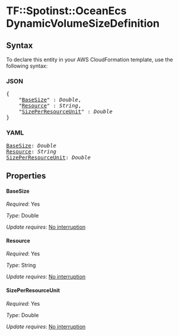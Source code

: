 # TF::Spotinst::OceanEcs DynamicVolumeSizeDefinition

## Syntax

To declare this entity in your AWS CloudFormation template, use the following syntax:

### JSON

<pre>
{
    "<a href="#basesize" title="BaseSize">BaseSize</a>" : <i>Double</i>,
    "<a href="#resource" title="Resource">Resource</a>" : <i>String</i>,
    "<a href="#sizeperresourceunit" title="SizePerResourceUnit">SizePerResourceUnit</a>" : <i>Double</i>
}
</pre>

### YAML

<pre>
<a href="#basesize" title="BaseSize">BaseSize</a>: <i>Double</i>
<a href="#resource" title="Resource">Resource</a>: <i>String</i>
<a href="#sizeperresourceunit" title="SizePerResourceUnit">SizePerResourceUnit</a>: <i>Double</i>
</pre>

## Properties

#### BaseSize

_Required_: Yes

_Type_: Double

_Update requires_: [No interruption](https://docs.aws.amazon.com/AWSCloudFormation/latest/UserGuide/using-cfn-updating-stacks-update-behaviors.html#update-no-interrupt)

#### Resource

_Required_: Yes

_Type_: String

_Update requires_: [No interruption](https://docs.aws.amazon.com/AWSCloudFormation/latest/UserGuide/using-cfn-updating-stacks-update-behaviors.html#update-no-interrupt)

#### SizePerResourceUnit

_Required_: Yes

_Type_: Double

_Update requires_: [No interruption](https://docs.aws.amazon.com/AWSCloudFormation/latest/UserGuide/using-cfn-updating-stacks-update-behaviors.html#update-no-interrupt)


